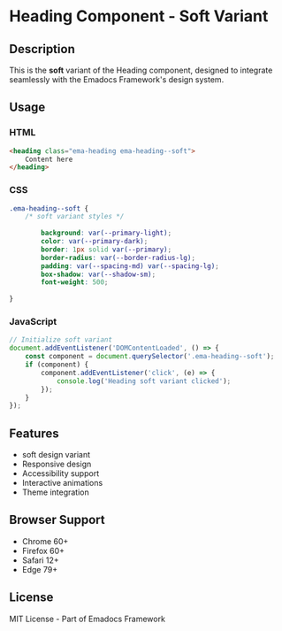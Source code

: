 # Heading Component - Soft Variant

## Description
This is the **soft** variant of the Heading component, designed to integrate seamlessly with the Emadocs Framework's design system.

## Usage

### HTML
```html
<heading class="ema-heading ema-heading--soft">
    Content here
</heading>
```

### CSS
```css
.ema-heading--soft {
    /* soft variant styles */
    
        background: var(--primary-light);
        color: var(--primary-dark);
        border: 1px solid var(--primary);
        border-radius: var(--border-radius-lg);
        padding: var(--spacing-md) var(--spacing-lg);
        box-shadow: var(--shadow-sm);
        font-weight: 500;
    
}
```

### JavaScript
```javascript
// Initialize soft variant
document.addEventListener('DOMContentLoaded', () => {
    const component = document.querySelector('.ema-heading--soft');
    if (component) {
        component.addEventListener('click', (e) => {
            console.log('Heading soft variant clicked');
        });
    }
});
```

## Features
- soft design variant
- Responsive design
- Accessibility support
- Interactive animations
- Theme integration

## Browser Support
- Chrome 60+
- Firefox 60+
- Safari 12+
- Edge 79+

## License
MIT License - Part of Emadocs Framework
